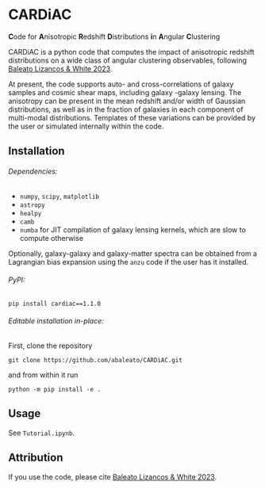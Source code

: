 # CARDiAC

**C**ode for **A**nisotropic **R**edshift **D**istributions **i**n **A**ngular **C**lustering

CARDiAC is a python code that computes the impact of anisotropic redshift distributions on a wide class of angular
 clustering observables, following [Baleato Lizancos & White 2023](https://arxiv.org/abs/2305.15406).
  
At present, the code supports auto- and cross-correlations of galaxy samples and cosmic shear maps, including galaxy
-galaxy lensing. The anisotropy can be present in the mean redshift and/or width of Gaussian distributions, as
   well as in the fraction of galaxies in each component of multi-modal distributions. Templates of these variations
    can be provided by the user or simulated internally within the code.

## Installation
###### Dependencies:
- `numpy`, `scipy`, `matplotlib`
- `astropy`
- `healpy`
- `camb`
- `numba` for JIT compilation of galaxy lensing kernels, which are slow to compute otherwise

Optionally, galaxy-galaxy and galaxy-matter spectra can be obtained from a Lagrangian bias expansion using the `anzu`
code if the user has it installed.

###### PyPI:
    pip install cardiac==1.1.0

###### Editable installation in-place:
First, clone the repository

    git clone https://github.com/abaleato/CARDiAC.git   

and from within it run

    python -m pip install -e .

## Usage
See `Tutorial.ipynb`.

## Attribution
If you use the code, please cite [Baleato Lizancos & White 2023](https://arxiv.org/abs/2305.15406).
